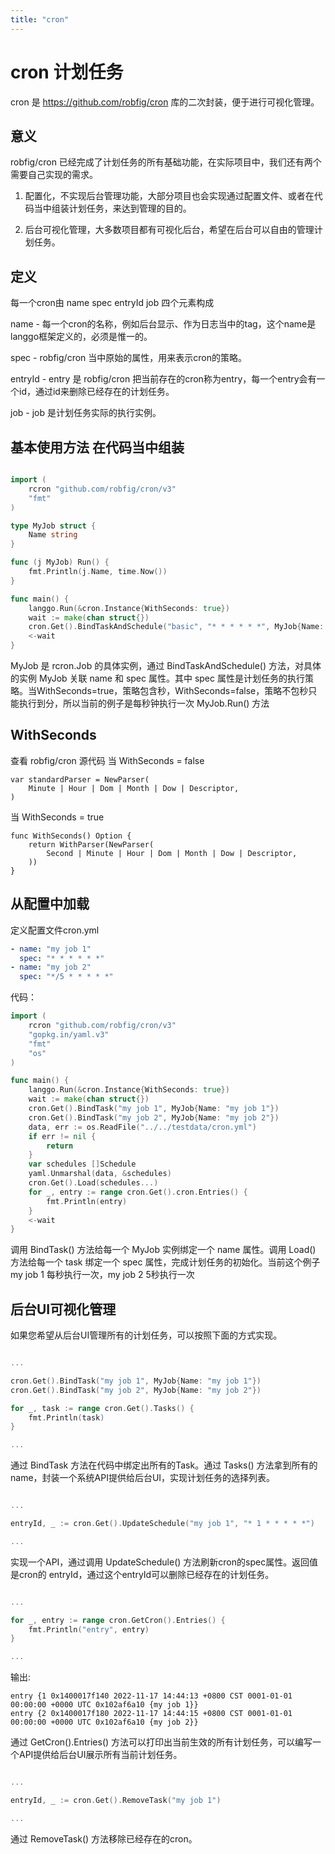 ```yaml
---
title: "cron"
---
```

# cron 计划任务

cron 是 https://github.com/robfig/cron 库的二次封装，便于进行可视化管理。

## 意义

robfig/cron 已经完成了计划任务的所有基础功能，在实际项目中，我们还有两个需要自己实现的需求。

1. 配置化，不实现后台管理功能，大部分项目也会实现通过配置文件、或者在代码当中组装计划任务，来达到管理的目的。

2. 后台可视化管理，大多数项目都有可视化后台，希望在后台可以自由的管理计划任务。

## 定义

每一个cron由 name spec entryId job 四个元素构成

name - 每一个cron的名称，例如后台显示、作为日志当中的tag，这个name是langgo框架定义的，必须是惟一的。

spec - robfig/cron 当中原始的属性，用来表示cron的策略。

entryId - entry 是 robfig/cron 把当前存在的cron称为entry，每一个entry会有一个id，通过id来删除已经存在的计划任务。

job - job 是计划任务实际的执行实例。

## 基本使用方法 在代码当中组装

```go

import (
    rcron "github.com/robfig/cron/v3"
    "fmt"
)

type MyJob struct {
	Name string
}

func (j MyJob) Run() {
	fmt.Println(j.Name, time.Now())
}

func main() {
    langgo.Run(&cron.Instance{WithSeconds: true})
	wait := make(chan struct{})
	cron.Get().BindTaskAndSchedule("basic", "* * * * * *", MyJob{Name: "basic"})
    <-wait
}
```

MyJob 是 rcron.Job 的具体实例，通过 BindTaskAndSchedule() 方法，对具体的实例 MyJob 关联 name 和 spec 属性。其中 spec 属性是计划任务的执行策略。当WithSeconds=true，策略包含秒，WithSeconds=false，策略不包秒只能执行到分，所以当前的例子是每秒钟执行一次 MyJob.Run() 方法

## WithSeconds

查看 robfig/cron 源代码 当 WithSeconds = false

```
var standardParser = NewParser(
	Minute | Hour | Dom | Month | Dow | Descriptor,
)
```

当 WithSeconds = true

```
func WithSeconds() Option {
	return WithParser(NewParser(
		Second | Minute | Hour | Dom | Month | Dow | Descriptor,
	))
}
```


## 从配置中加载

定义配置文件cron.yml

```yaml
- name: "my job 1"
  spec: "* * * * * *"
- name: "my job 2"
  spec: "*/5 * * * * *"
```

代码：

```go
import (
    rcron "github.com/robfig/cron/v3"
    "gopkg.in/yaml.v3"
    "fmt"
    "os"
)

func main() {
    langgo.Run(&cron.Instance{WithSeconds: true})
	wait := make(chan struct{})
	cron.Get().BindTask("my job 1", MyJob{Name: "my job 1"})
	cron.Get().BindTask("my job 2", MyJob{Name: "my job 2"})
	data, err := os.ReadFile("../../testdata/cron.yml")
	if err != nil {
		return
	}
	var schedules []Schedule
	yaml.Unmarshal(data, &schedules)
	cron.Get().Load(schedules...)
	for _, entry := range cron.Get().cron.Entries() {
		fmt.Println(entry)
	}
	<-wait
}
```
调用 BindTask() 方法给每一个 MyJob 实例绑定一个 name 属性。调用 Load() 方法给每一个 task 绑定一个 spec 属性，完成计划任务的初始化。当前这个例子 my job 1 每秒执行一次，my job 2 5秒执行一次

## 后台UI可视化管理

如果您希望从后台UI管理所有的计划任务，可以按照下面的方式实现。

```go

...

cron.Get().BindTask("my job 1", MyJob{Name: "my job 1"})
cron.Get().BindTask("my job 2", MyJob{Name: "my job 2"})

for _, task := range cron.Get().Tasks() {
    fmt.Println(task)
}

...

```

通过 BindTask 方法在代码中绑定出所有的Task。通过 Tasks() 方法拿到所有的name，封装一个系统API提供给后台UI，实现计划任务的选择列表。

```go

...

entryId, _ := cron.Get().UpdateSchedule("my job 1", "* 1 * * * * *")

...

```

实现一个API，通过调用 UpdateSchedule() 方法刷新cron的spec属性。返回值是cron的 entryId，通过这个entryId可以删除已经存在的计划任务。



```go

...

for _, entry := range cron.GetCron().Entries() {
    fmt.Println("entry", entry)
}

...

```

输出:

```shell
entry {1 0x1400017f140 2022-11-17 14:44:13 +0800 CST 0001-01-01 00:00:00 +0000 UTC 0x102af6a10 {my job 1}}
entry {2 0x1400017f180 2022-11-17 14:44:15 +0800 CST 0001-01-01 00:00:00 +0000 UTC 0x102af6a10 {my job 2}}
```

通过 GetCron().Entries() 方法可以打印出当前生效的所有计划任务，可以编写一个API提供给后台UI展示所有当前计划任务。


```go

...

entryId, _ := cron.Get().RemoveTask("my job 1")

...

```

通过 RemoveTask() 方法移除已经存在的cron。